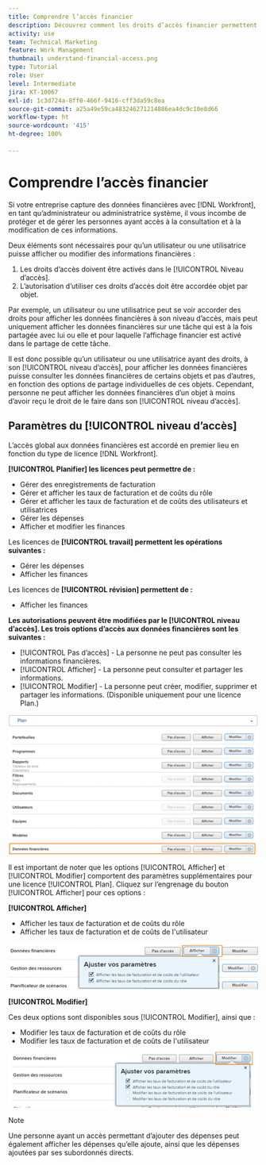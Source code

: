 ```yaml
---
title: Comprendre l’accès financier
description: Découvrez comment les droits d’accès financier permettent aux équipes d’administration de contrôler qui peut afficher et modifier les informations financières suivies dans Workfront.
activity: use
team: Technical Marketing
feature: Work Management
thumbnail: understand-financial-access.png
type: Tutorial
role: User
level: Intermediate
jira: KT-10067
exl-id: 1c3d724a-8ff0-466f-9416-cff3da59c8ea
source-git-commit: a25a49e59ca483246271214886ea4dc9c10e8d66
workflow-type: ht
source-wordcount: '415'
ht-degree: 100%

---
```


# Comprendre l’accès financier

Si votre entreprise capture des données financières avec [!DNL Workfront], en tant qu’administrateur ou administratrice système, il vous incombe de protéger et de gérer les personnes ayant accès à la consultation et à la modification de ces informations.

Deux éléments sont nécessaires pour qu’un utilisateur ou une utilisatrice puisse afficher ou modifier des informations financières :

1. Les droits d’accès doivent être activés dans le [!UICONTROL Niveau d’accès].
2. L’autorisation d’utiliser ces droits d’accès doit être accordée objet par objet.

Par exemple, un utilisateur ou une utilisatrice peut se voir accorder des droits pour afficher les données financières à son niveau d’accès, mais peut uniquement afficher les données financières sur une tâche qui est à la fois partagée avec lui ou elle et pour laquelle l’affichage financier est activé dans le partage de cette tâche.

Il est donc possible qu’un utilisateur ou une utilisatrice ayant des droits, à son [!UICONTROL niveau d’accès], pour afficher les données financières puisse consulter les données financières de certains objets et pas d’autres, en fonction des options de partage individuelles de ces objets. Cependant, personne ne peut afficher les données financières d’un objet à moins d’avoir reçu le droit de le faire dans son [!UICONTROL niveau d’accès].

## Paramètres du [!UICONTROL niveau d’accès]

L’accès global aux données financières est accordé en premier lieu en fonction du type de licence [!DNL Workfront].

**[!UICONTROL Planifier] les licences peut permettre de :**

* Gérer des enregistrements de facturation
* Gérer et afficher les taux de facturation et de coûts du rôle
* Gérer et afficher les taux de facturation et de coûts des utilisateurs et utilisatrices
* Gérer les dépenses
* Afficher et modifier les finances

Les licences de **[!UICONTROL travail] permettent les opérations suivantes :**

* Gérer les dépenses
* Afficher les finances

Les licences de **[!UICONTROL révision] permettent de :**

* Afficher les finances

**Les autorisations peuvent être modifiées par le [!UICONTROL niveau d’accès]. Les trois options d’accès aux données financières sont les suivantes :**

* [!UICONTROL Pas d’accès] - La personne ne peut pas consulter les informations financières.
* [!UICONTROL Afficher] - La personne peut consulter et partager les informations.
* [!UICONTROL Modifier] - La personne peut créer, modifier, supprimer et partager les informations. (Disponible uniquement pour une licence Plan.)

![Une image présentant les options générales de données financières dans un niveau d’accès](assets/setting-up-finances-8.png)

Il est important de noter que les options [!UICONTROL Afficher] et [!UICONTROL Modifier] comportent des paramètres supplémentaires pour une licence [!UICONTROL Plan]. Cliquez sur l’engrenage du bouton [!UICONTROL Afficher] pour ces options :

**[!UICONTROL Afficher]**

* Afficher les taux de facturation et de coûts du rôle
* Afficher les taux de facturation et de coûts de l&#39;utilisateur

![Une image présentant les options d’affichage des données financières dans un niveau d’accès](assets/setting-up-finances-9.png)

**[!UICONTROL Modifier]**

Ces deux options sont disponibles sous [!UICONTROL Modifier], ainsi que :

* Modifier les taux de facturation et de coûts du rôle
* Modifier les taux de facturation et de coûts de l&#39;utilisateur

![Une image présentant les options de modification des données financières dans un niveau d’accès](assets/setting-up-finances-10.png)

>[!NOTE]
>
>Une personne ayant un accès permettant d’ajouter des dépenses peut également afficher les dépenses qu’elle ajoute, ainsi que les dépenses ajoutées par ses subordonnés directs.
